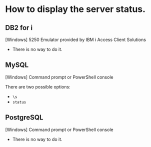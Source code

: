 # How to display the server status.

## DB2 for i

\[Windows\] 5250 Emulator provided by IBM i Access Client Solutions

* There is no way to do it.



## MySQL

\[Windows\] Command prompt or PowerShell console

There are two possible options:
* `\s`
* `status`



## PostgreSQL

\[Windows\] Command prompt or PowerShell console

* There is no way to do it.
